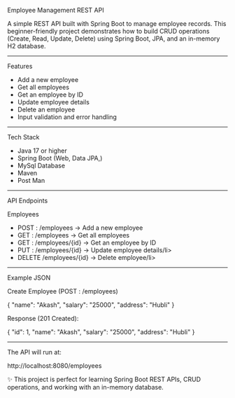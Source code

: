Employee Management REST API

A simple REST API built with Spring Boot to manage employee records. 
This beginner-friendly project demonstrates how to build CRUD operations (Create, Read, Update, Delete) 
using Spring Boot, JPA, and an in-memory H2 database.

--------------------------------------

Features
<ul>
<li>Add a new employee</li>
<li>Get all employees</li>
<li>Get an employee by ID</li>
<li>Update employee details</li>
<li>Delete an employee</li>
<li>Input validation and error handling</li>
</ul>


-----------------------

Tech Stack
<ul>
<li>Java 17 or higher</li>
<li>Spring Boot (Web, Data JPA,)</li>
<li>MySql Database</li>
<li>Maven</li>
<li>Post Man</li>
</ul>


------------------------

API Endpoints

Employees
<ul>
<li>POST : /employees → Add a new employee</li>
<li>GET : /employees → Get all employees</li>
<li>GET : /employees/{id} → Get an employee by ID</li>
<li>PUT : /employees/{id} → Update employee details/li>
<li>DELETE /employees/{id} → Delete employee/li>
</ul>

-----------------------

Example JSON

Create Employee (POST : /employees)

{
"name": "Akash",
"salary": "25000",
"address": "Hubli"
}

Response (201 Created):

{
"id": 1,
"name": "Akash",
"salary": "25000",
"address": "Hubli"
}

-----------------------------


The API will run at:

http://localhost:8080/employees



✨ This project is perfect for learning Spring Boot REST APIs, CRUD operations, and working with an in-memory database.